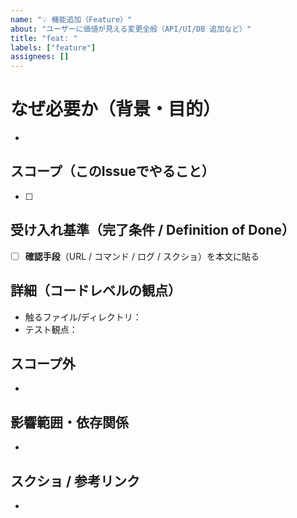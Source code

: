 ```yaml
---
name: "💡 機能追加（Feature）"
about: "ユーザーに価値が見える変更全般（API/UI/DB 追加など）"
title: "feat: "
labels: ["feature"]
assignees: []
---
```


# なぜ必要か（背景・目的）
-

## スコープ（このIssueでやること）
- [ ]

## 受け入れ基準（完了条件 / Definition of Done）
- [ ] **確認手段**（URL / コマンド / ログ / スクショ）を本文に貼る

## 詳細（コードレベルの観点）
- 触るファイル/ディレクトリ：
- テスト観点：

## スコープ外
-

## 影響範囲・依存関係
-

## スクショ / 参考リンク
-
